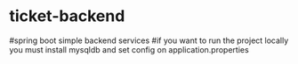 # ticket-backend
#spring boot simple backend services
#if you want to run the project locally you must install mysqldb and set config on application.properties
